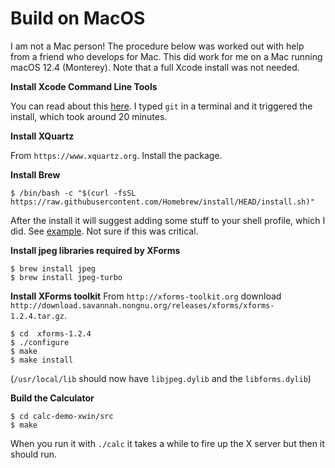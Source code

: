 # Build on MacOS

I am not a Mac person!  The procedure below was worked out with help
from a friend who develops for Mac.  This did work for me on a Mac
running macOS 12.4 (Monterey).  Note that a full Xcode install was not needed.

**Install Xcode Command Line Tools**

You can read about this
[here](https://www.freecodecamp.org/news/install-xcode-command-line-tools/).
I typed `git` in a terminal and it triggered the install, which took around 20 minutes.

**Install XQuartz**

From `https://www.xquartz.org`.  Install the package.

**Install Brew**

```
$ /bin/bash -c "$(curl -fsSL https://raw.githubusercontent.com/Homebrew/install/HEAD/install.sh)"
```

After the install it will suggest adding some stuff to your shell profile, which I did.  See [example](mac-zsh-profile.txt).  Not sure if this was critical.

**Install jpeg libraries required by XForms**

```
$ brew install jpeg
$ brew install jpeg-turbo
```

**Install XForms toolkit**
From `http://xforms-toolkit.org` download `http://download.savannah.nongnu.org/releases/xforms/xforms-1.2.4.tar.gz`.
```
$ cd  xforms-1.2.4
$ ./configure
$ make
$ make install
```
(`/usr/local/lib` should now have `libjpeg.dylib` and the `libforms.dylib`)

**Build the Calculator**

```
$ cd calc-demo-xwin/src
$ make
```

When you run it with `./calc` it takes a while to fire up the X server but then it should run.
